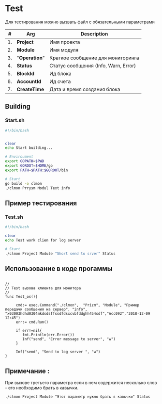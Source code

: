 # Test  


Для тестирования можно вызвать файл с обязательными параметрами

|#|Arg|Description|
|--|--|--|
|1.| **Project**|Имя проекта|
|2.| **Module** |Имя модуля|
|3.| "**Operation**"|Краткое сообщение для мониторинга|
|4.| **Status**|Статус сообщения (Info, Warn, Error)|
|5.| **BlockId**|Ид блока|
|6.| **AccountId**|Ид счета|
|7.| **CreateTime**|Дата и время создания блока|


## Building
### Start.sh
```sh
#!/bin/bash


clear
echo Start building...

# Enviroument
export GOPATH=$PWD
export GOROOT=$HOME/go
export PATH=$PATH:$GOROOT/bin

# Start
go build -o clmon
./clmon Prrysm Modul Text info
```


##  Пример тестирования
### Test.sh

```sh
#!/bin/bash

clear
echo Test work clien for log server

# Start
./clmon Project Module "Short send to srver" Status
```
## Использование в коде прогаммы

```golang

// 
// Test вызова клиента для монитора
// 
func Test_os(){
	 
	 cmd:= exec.Command("./clmon",  "Prizm", "Module", "Пример передачи сообщения на сервер", "info", "x03003hdhd0304mkdsdsffssdfdsxcvbfddghh454sdf","Acc092","2018-12-09 12:45")
	 err:= cmd.Run()

	 if err!=nil{
	 	fmt.Println(err.Error())
	    Inf("send", "Error message to server", "w")		
	 }

     Inf("send", "Send to log server ", "w")	
}
```



## Примечание :
При вызове третьего параметра если в нем содержится несколько слов - его необходимо брать в кавычки.

```
./clmon Project Module "Этот параметр нужно брать в кавычки" Status
```


